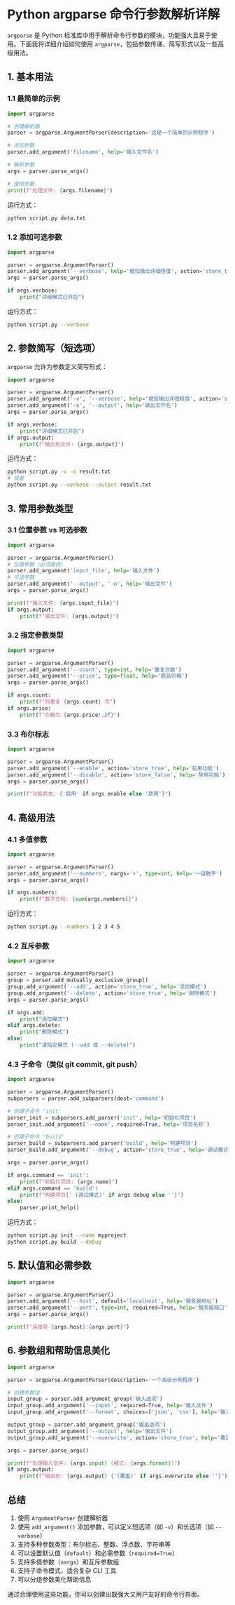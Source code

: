 # Python argparse 命令行参数解析详解

`argparse` 是 Python 标准库中用于解析命令行参数的模块，功能强大且易于使用。下面我将详细介绍如何使用 `argparse`，包括参数传递、简写形式以及一些高级用法。

## 1. 基本用法

### 1.1 最简单的示例

```python
import argparse

# 创建解析器
parser = argparse.ArgumentParser(description='这是一个简单的示例程序')

# 添加参数
parser.add_argument('filename', help='输入文件名')

# 解析参数
args = parser.parse_args()

# 使用参数
print(f"处理文件: {args.filename}")
```

运行方式：
```bash
python script.py data.txt
```

### 1.2 添加可选参数

```python
import argparse

parser = argparse.ArgumentParser()
parser.add_argument('--verbose', help='增加输出详细程度', action='store_true')
args = parser.parse_args()

if args.verbose:
    print("详细模式已开启")
```

运行方式：
```bash
python script.py --verbose
```

## 2. 参数简写（短选项）

`argparse` 允许为参数定义简写形式：

```python
import argparse

parser = argparse.ArgumentParser()
parser.add_argument('-v', '--verbose', help='增加输出详细程度', action='store_true')
parser.add_argument('-o', '--output', help='输出文件名')
args = parser.parse_args()

if args.verbose:
    print("详细模式已开启")
if args.output:
    print(f"输出到文件: {args.output}")
```

运行方式：
```bash
python script.py -v -o result.txt
# 或者
python script.py --verbose --output result.txt
```

## 3. 常用参数类型

### 3.1 位置参数 vs 可选参数

```python
import argparse

parser = argparse.ArgumentParser()
# 位置参数（必须提供）
parser.add_argument('input_file', help='输入文件')
# 可选参数
parser.add_argument('--output', '-o', help='输出文件')
args = parser.parse_args()

print(f"输入文件: {args.input_file}")
if args.output:
    print(f"输出文件: {args.output}")
```

### 3.2 指定参数类型

```python
import argparse

parser = argparse.ArgumentParser()
parser.add_argument('--count', type=int, help='重复次数')
parser.add_argument('--price', type=float, help='商品价格')
args = parser.parse_args()

if args.count:
    print(f"将重复 {args.count} 次")
if args.price:
    print(f"价格为 {args.price:.2f}")
```

### 3.3 布尔标志

```python
import argparse

parser = argparse.ArgumentParser()
parser.add_argument('--enable', action='store_true', help='启用功能')
parser.add_argument('--disable', action='store_false', help='禁用功能')
args = parser.parse_args()

print(f"功能状态: {'启用' if args.enable else '禁用'}")
```

## 4. 高级用法

### 4.1 多值参数

```python
import argparse

parser = argparse.ArgumentParser()
parser.add_argument('--numbers', nargs='+', type=int, help='一组数字')
args = parser.parse_args()

if args.numbers:
    print(f"数字总和: {sum(args.numbers)}")
```

运行方式：
```bash
python script.py --numbers 1 2 3 4 5
```

### 4.2 互斥参数

```python
import argparse

parser = argparse.ArgumentParser()
group = parser.add_mutually_exclusive_group()
group.add_argument('--add', action='store_true', help='添加模式')
group.add_argument('--delete', action='store_true', help='删除模式')
args = parser.parse_args()

if args.add:
    print("添加模式")
elif args.delete:
    print("删除模式")
else:
    print("请指定模式 (--add 或 --delete)")
```

### 4.3 子命令（类似 git commit, git push）

```python
import argparse

parser = argparse.ArgumentParser()
subparsers = parser.add_subparsers(dest='command')

# 创建子命令 'init'
parser_init = subparsers.add_parser('init', help='初始化项目')
parser_init.add_argument('--name', required=True, help='项目名称')

# 创建子命令 'build'
parser_build = subparsers.add_parser('build', help='构建项目')
parser_build.add_argument('--debug', action='store_true', help='调试模式')

args = parser.parse_args()

if args.command == 'init':
    print(f"初始化项目: {args.name}")
elif args.command == 'build':
    print(f"构建项目{' (调试模式)' if args.debug else ''}")
else:
    parser.print_help()
```

运行方式：
```bash
python script.py init --name myproject
python script.py build --debug
```

## 5. 默认值和必需参数

```python
import argparse

parser = argparse.ArgumentParser()
parser.add_argument('--host', default='localhost', help='服务器地址')
parser.add_argument('--port', type=int, required=True, help='服务器端口')
args = parser.parse_args()

print(f"连接至 {args.host}:{args.port}")
```

## 6. 参数组和帮助信息美化

```python
import argparse

parser = argparse.ArgumentParser(description='一个高级示例程序')

# 创建参数组
input_group = parser.add_argument_group('输入选项')
input_group.add_argument('--input', required=True, help='输入文件')
input_group.add_argument('--format', choices=['json', 'csv'], help='输入格式')

output_group = parser.add_argument_group('输出选项')
output_group.add_argument('--output', help='输出文件')
output_group.add_argument('--overwrite', action='store_true', help='覆盖已存在文件')

args = parser.parse_args()

print(f"处理输入文件: {args.input} (格式: {args.format})")
if args.output:
    print(f"输出到: {args.output} {'(覆盖)' if args.overwrite else ''}")
```

## 总结

1. 使用 `ArgumentParser` 创建解析器
2. 使用 `add_argument()` 添加参数，可以定义短选项（如 `-v`）和长选项（如 `--verbose`）
3. 支持多种参数类型：布尔标志、整数、浮点数、字符串等
4. 可以设置默认值（`default`）和必需参数（`required=True`）
5. 支持多值参数（`nargs`）和互斥参数组
6. 支持子命令模式，适合复杂 CLI 工具
7. 可以分组参数美化帮助信息

通过合理使用这些功能，你可以创建出既强大又用户友好的命令行界面。